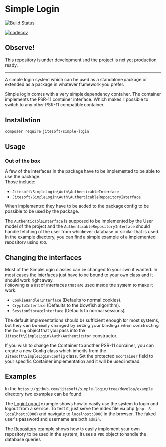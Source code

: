 # Simple Login

[![Build Status](https://travis-ci.org/jitesoft/simple-login.svg?branch=master)](https://travis-ci.org/jitesoft/simple-login)

[![codecov](https://codecov.io/gh/jitesoft/simple-login/branch/master/graph/badge.svg)](https://codecov.io/gh/jitesoft/simple-login)

## Observe!

This repository is under development and the project is not yet production ready.  

----

A simple login system which can be used as a standalone package or extended as a package in whatever framework you prefer.

Simple login comes with a very simple dependency container. The container implements the PSR-11 container interface. Which makes it possible
to switch to any other PSR-11 compatible container.

## Installation

```
composer require jitesoft/simple-login
```

## Usage

### Out of the box

A few of the interfaces in the package have to be implemented to be able to use the package.  
Those include:

* `Jitesoft\SimpleLogin\Auth\AuthenticableInterface`
* `Jitesoft\SimpleLogin\Auth\AuthenticableRepositoryInterface`

When implemented they have to be added to the package config to be possible to be used by the package.  

The `AuthenticableInterface` is supposed to be implemented by the User model of the project and the `AuthenticableRepositoryInterface` should
handle fetching of the user from whichever database or similar that is used.  
In the example directory, you can find a simple example of a implemented repository using `PDO`.

## Changing the interfaces

Most of the SimpleLogin classes can be changed to your own if wanted.
In most cases the interfaces just have to be bound to your own class and it should work right away.  
Following is a list of interfaces that are used inside the system to make it work:

* `CookieHandlerInterface` (Defaults to normal cookies).
* `CryptoInterface` (Defaults to the blowfish algorithm).
* `SessionStorageInterface` (Defaults to normal sessions).

The default implementations should be sufficient enough for most systems, but they can be easily changed by
setting your bindings when constructing the `Config` object that you pass into the `Jitesoft\SimpleLogin\Auth\Authenticator` constructor.

If you wish to change the Container to another PSR-11 container, you can create a new Config class which inherits from the 
`Jitesoft\SimpleLogin\Config` class. Set the protected `$container` field to your specific Container implementation and it will
be used instead.

## Examples

In the `https://github.com/jitesoft/simple-login/tree/develop/example` directory two examples can be found.  

The [LoginLogout](https://github.com/jitesoft/simple-login/tree/develop/example/LoginLogout) example shows how to easily use the system to login and logout from a service. To test it, just serve
the index file via php (`php -S localhost:8000`) and navigate to `localhost:8000` in the browser. The faked user's password and username are both `admin`.

The [Repository](https://github.com/jitesoft/simple-login/tree/develop/example/Repository) example shows how to easily implement your own repository to be used in the system, it uses a `PDO` object to 
handle the database queries.
